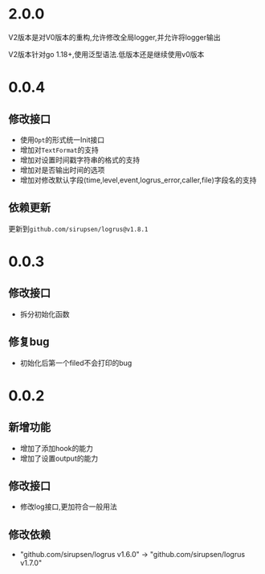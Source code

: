 # 2.0.0

V2版本是对V0版本的重构,允许修改全局logger,并允许将logger输出

V2版本针对go 1.18+,使用泛型语法.低版本还是继续使用v0版本

# 0.0.4

## 修改接口

+ 使用`Opt`的形式统一Init接口
+ 增加对`TextFormat`的支持
+ 增加对设置时间戳字符串的格式的支持
+ 增加对是否输出时间的选项
+ 增加对修改默认字段(time,level,event,logrus_error,caller,file)字段名的支持

## 依赖更新

更新到`github.com/sirupsen/logrus@v1.8.1`

# 0.0.3

## 修改接口

+ 拆分初始化函数

## 修复bug

+ 初始化后第一个filed不会打印的bug

# 0.0.2

## 新增功能

+ 增加了添加hook的能力
+ 增加了设置output的能力

## 修改接口

+ 修改log接口,更加符合一般用法

## 修改依赖

+ "github.com/sirupsen/logrus v1.6.0" -> "github.com/sirupsen/logrus v1.7.0"